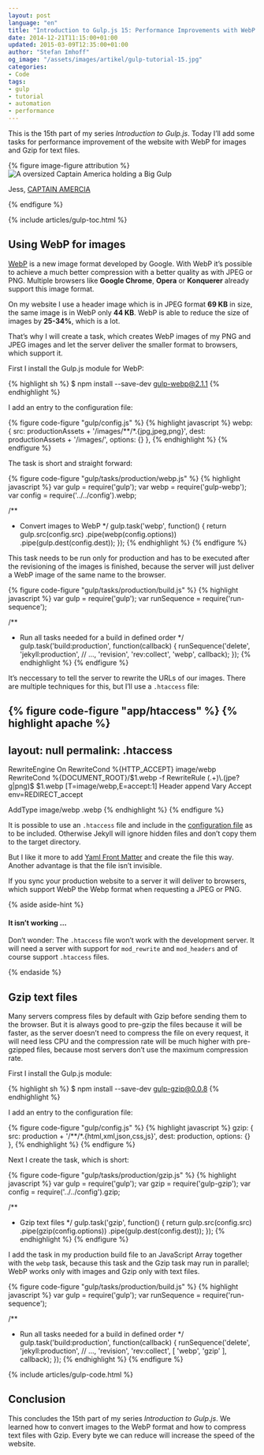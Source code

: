 ```yaml
---
layout: post
language: "en"
title: "Introduction to Gulp.js 15: Performance Improvements with WebP and Gzip"
date: 2014-12-21T11:15:00+01:00
updated: 2015-03-09T12:35:00+01:00
author: "Stefan Imhoff"
og_image: "/assets/images/artikel/gulp-tutorial-15.jpg"
categories:
- Code
tags:
- gulp
- tutorial
- automation
- performance
---
```


This is the 15th part of my series *Introduction to Gulp.js*. Today I’ll add some tasks for performance improvement of the website with WebP for images and Gzip for text files.

{% figure image-figure attribution %}
<img src="/assets/images/artikel/gulp-tutorial-15.jpg" alt="A oversized Captain America holding a Big Gulp">
<p class="attribution-text"><i class="icon-cc"></i> Jess, <a href="https://www.flickr.com/photos/lundgrenphotography/8050895411">CAPTAIN AMERCIA</a></p>
{% endfigure %}

{% include articles/gulp-toc.html %}

## Using WebP for images
[WebP](https://developers.google.com/speed/webp/) is a new image format developed by Google. With WebP it’s possible to achieve a much better compression with a better quality as with JPEG or PNG. Multiple browsers like **Google Chrome**, **Opera** or **Konquerer** already support this image format.

On my website I use a header image which is in JPEG format **69 KB** in size, the same image is in WebP only **44 KB**. WebP is able to reduce the size of images by **25-34%**, which is a lot.

That’s why I will create a task, which creates WebP images of my PNG and JPEG images and let the server deliver the smaller format to browsers, which support it.

First I install the Gulp.js module for WebP:

{% highlight sh %}
$ npm install --save-dev gulp-webp@2.1.1
{% endhighlight %}

I add an entry to the configuration file:

{% figure code-figure "gulp/config.js" %}
{% highlight javascript %}
webp: {
  src: productionAssets + '/images/**/*.{jpg,jpeg,png}',
  dest: productionAssets + '/images/',
  options: {}
},
{% endhighlight %}
{% endfigure %}

The task is short and straight forward:

{% figure code-figure "gulp/tasks/production/webp.js" %}
{% highlight javascript %}
var gulp   = require('gulp');
var webp   = require('gulp-webp');
var config = require('../../config').webp;

/**
 * Convert images to WebP
 */
gulp.task('webp', function() {
  return gulp.src(config.src)
    .pipe(webp(config.options))
    .pipe(gulp.dest(config.dest));
});
{% endhighlight %}
{% endfigure %}

This task needs to be run only for production and has to be executed after the revisioning of the images is finished, because the server will just deliver a WebP image of the same name to the browser.

{% figure code-figure "gulp/tasks/production/build.js" %}
{% highlight javascript %}
var gulp        = require('gulp');
var runSequence = require('run-sequence');

/**
 * Run all tasks needed for a build in defined order
 */
gulp.task('build:production', function(callback) {
  runSequence('delete', 'jekyll:production',
  // ...,
  'revision',
  'rev:collect',
  'webp',
  callback);
});
{% endhighlight %}
{% endfigure %}

It’s neccessary to tell the server to rewrite the URLs of our images. There are multiple techniques for this, but I’ll use a `.htaccess` file:

{% figure code-figure "app/htaccess" %}
{% highlight apache %}
---
layout: null
permalink: .htaccess
---

<IfModule mod_rewrite.c>
  RewriteEngine On
  RewriteCond %{HTTP_ACCEPT} image/webp
  RewriteCond %{DOCUMENT_ROOT}/$1.webp -f
  RewriteRule (.+)\.(jpe?g|png)$ $1.webp [T=image/webp,E=accept:1]
</IfModule>

<IfModule mod_headers.c>
  Header append Vary Accept env=REDIRECT_accept
</IfModule>

AddType image/webp .webp
{% endhighlight %}
{% endfigure %}

It is possible to use an `.htaccess` file and include in the [configuration file](http://jekyllrb.com/docs/configuration/) as to be included. Otherwise Jekyll will ignore hidden files and don’t copy them to the target directory.

But I like it more to add [Yaml Front Matter](http://jekyllrb.com/docs/frontmatter/) and create the file this way. Another advantage is that the file isn’t invisible.

If you sync your production website to a server it will deliver to browsers, which support WebP the Webp format when requesting a JPEG or PNG.

{% aside aside-hint %}
<h4>It isn’t working …</h4>
<p>Don’t wonder: The <code>.htaccess</code> file won’t work with the development server. It will need a server with support for <code>mod_rewrite</code> and <code>mod_headers</code> and of course support <code>.htaccess</code> files.</p>
{% endaside %}

## Gzip text files
Many servers compress files by default with Gzip before sending them to the browser. But it is always good to pre-gzip the files because it will be faster, as the server doesn’t need to compress the file on every request, it will need less CPU and the compression rate will be much higher with pre-gzipped files, because most servers don’t use the maximum compression rate.

First I install the Gulp.js module:

{% highlight sh %}
$ npm install --save-dev gulp-gzip@0.0.8
{% endhighlight %}

I add an entry to the configuration file:

{% figure code-figure "gulp/config.js" %}
{% highlight javascript %}
gzip: {
  src: production + '/**/*.{html,xml,json,css,js}',
  dest: production,
  options: {}
},
{% endhighlight %}
{% endfigure %}

Next I create the task, which is short:

{% figure code-figure "gulp/tasks/production/gzip.js" %}
{% highlight javascript %}
var gulp   = require('gulp');
var gzip   = require('gulp-gzip');
var config = require('../../config').gzip;

/**
 * Gzip text files
 */
gulp.task('gzip', function() {
  return gulp.src(config.src)
    .pipe(gzip(config.options))
    .pipe(gulp.dest(config.dest));
});
{% endhighlight %}
{% endfigure %}

I add the task in my production build file to an JavaScript Array together with the `webp` task, because this task and the Gzip task may run in parallel; WebP works only with images and Gzip only with text files.

{% figure code-figure "gulp/tasks/production/build.js" %}
{% highlight javascript %}
var gulp        = require('gulp');
var runSequence = require('run-sequence');

/**
 * Run all tasks needed for a build in defined order
 */
gulp.task('build:production', function(callback) {
  runSequence('delete', 'jekyll:production',
  // ...,
  'revision',
  'rev:collect',
  [
    'webp',
    'gzip'
  ],
  callback);
});
{% endhighlight %}
{% endfigure %}


{% include articles/gulp-code.html %}

## Conclusion
This concludes the 15th part of my series *Introduction to Gulp.js*. We learned how to convert images to the WebP format and how to compress text files with Gzip. Every byte we can reduce will increase the speed of the website.
